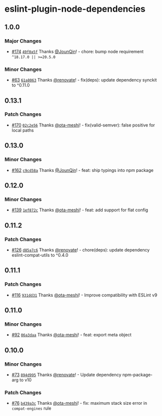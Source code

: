 # eslint-plugin-node-dependencies

## 1.0.0

### Major Changes

- [#174](https://github.com/ota-meshi/eslint-plugin-node-dependencies/pull/174) [`49f0a5f`](https://github.com/ota-meshi/eslint-plugin-node-dependencies/commit/49f0a5f54d3c27daaadf06f668b89bf2f11f3a0b) Thanks [@JounQin](https://github.com/JounQin)! - chore: bump node requirement `^18.17.0 || >=20.5.0`

### Minor Changes

- [#63](https://github.com/ota-meshi/eslint-plugin-node-dependencies/pull/63) [`61a8063`](https://github.com/ota-meshi/eslint-plugin-node-dependencies/commit/61a80638f5911d421c81e18ce8775de0fed9fafb) Thanks [@renovate](https://github.com/apps/renovate)! - fix(deps): update dependency synckit to ^0.11.0

## 0.13.1

### Patch Changes

- [#170](https://github.com/ota-meshi/eslint-plugin-node-dependencies/pull/170) [`02c2e56`](https://github.com/ota-meshi/eslint-plugin-node-dependencies/commit/02c2e5631b35102e9db7b93899a99837b13d6c72) Thanks [@ota-meshi](https://github.com/ota-meshi)! - fix(valid-semver): false positive for local paths

## 0.13.0

### Minor Changes

- [#162](https://github.com/ota-meshi/eslint-plugin-node-dependencies/pull/162) [`c9cd58a`](https://github.com/ota-meshi/eslint-plugin-node-dependencies/commit/c9cd58af432aae6b44b76f301108dda852f97579) Thanks [@JounQin](https://github.com/JounQin)! - feat: ship typings into npm package

## 0.12.0

### Minor Changes

- [#139](https://github.com/ota-meshi/eslint-plugin-node-dependencies/pull/139) [`1ef872c`](https://github.com/ota-meshi/eslint-plugin-node-dependencies/commit/1ef872cc32666bd1572f3f13c573392381105c71) Thanks [@ota-meshi](https://github.com/ota-meshi)! - feat: add support for flat config

## 0.11.2

### Patch Changes

- [#126](https://github.com/ota-meshi/eslint-plugin-node-dependencies/pull/126) [`d85a7c6`](https://github.com/ota-meshi/eslint-plugin-node-dependencies/commit/d85a7c647ab8437374d6adba222817abba94832d) Thanks [@renovate](https://github.com/apps/renovate)! - chore(deps): update dependency eslint-compat-utils to ^0.4.0

## 0.11.1

### Patch Changes

- [#116](https://github.com/ota-meshi/eslint-plugin-node-dependencies/pull/116) [`931dd31`](https://github.com/ota-meshi/eslint-plugin-node-dependencies/commit/931dd31d3623f8d90886a9f9442a09295f24acd7) Thanks [@ota-meshi](https://github.com/ota-meshi)! - Improve compatibility with ESLint v9

## 0.11.0

### Minor Changes

- [#92](https://github.com/ota-meshi/eslint-plugin-node-dependencies/pull/92) [`06a3daa`](https://github.com/ota-meshi/eslint-plugin-node-dependencies/commit/06a3daa15dd7f04f22eb79c86cd73c4969a6c8ae) Thanks [@ota-meshi](https://github.com/ota-meshi)! - feat: export meta object

## 0.10.0

### Minor Changes

- [#73](https://github.com/ota-meshi/eslint-plugin-node-dependencies/pull/73) [`894d995`](https://github.com/ota-meshi/eslint-plugin-node-dependencies/commit/894d995ce4bdc43aa5e386218f65d4e1f60d98a8) Thanks [@renovate](https://github.com/apps/renovate)! - Update dependency npm-package-arg to v10

### Patch Changes

- [#76](https://github.com/ota-meshi/eslint-plugin-node-dependencies/pull/76) [`b439a3c`](https://github.com/ota-meshi/eslint-plugin-node-dependencies/commit/b439a3c15dd9141aed9962ba68de53e4bfdfb76a) Thanks [@ota-meshi](https://github.com/ota-meshi)! - fix: maximum stack size error in `compat-engines` rule

